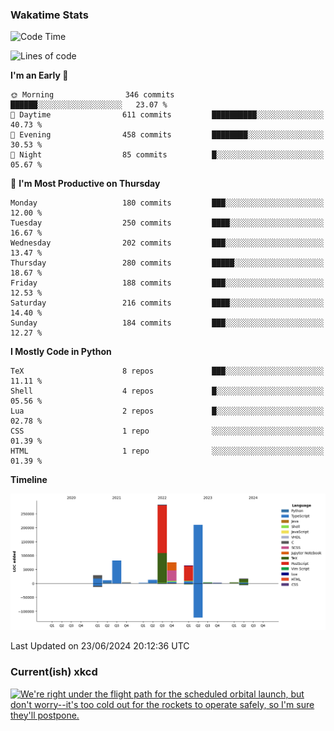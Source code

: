 ### Wakatime Stats
<!--START_SECTION:waka-->
![Code Time](http://img.shields.io/badge/Code%20Time-2%2C658%20hrs%2058%20mins-blue)

![Lines of code](https://img.shields.io/badge/From%20Hello%20World%20I%27ve%20Written-800.4%20thousand%20lines%20of%20code-blue)

**I'm an Early 🐤** 

```text
🌞 Morning                346 commits         ██████░░░░░░░░░░░░░░░░░░░   23.07 % 
🌆 Daytime                611 commits         ██████████░░░░░░░░░░░░░░░   40.73 % 
🌃 Evening                458 commits         ████████░░░░░░░░░░░░░░░░░   30.53 % 
🌙 Night                  85 commits          █░░░░░░░░░░░░░░░░░░░░░░░░   05.67 % 
```
📅 **I'm Most Productive on Thursday** 

```text
Monday                   180 commits         ███░░░░░░░░░░░░░░░░░░░░░░   12.00 % 
Tuesday                  250 commits         ████░░░░░░░░░░░░░░░░░░░░░   16.67 % 
Wednesday                202 commits         ███░░░░░░░░░░░░░░░░░░░░░░   13.47 % 
Thursday                 280 commits         █████░░░░░░░░░░░░░░░░░░░░   18.67 % 
Friday                   188 commits         ███░░░░░░░░░░░░░░░░░░░░░░   12.53 % 
Saturday                 216 commits         ████░░░░░░░░░░░░░░░░░░░░░   14.40 % 
Sunday                   184 commits         ███░░░░░░░░░░░░░░░░░░░░░░   12.27 % 
```


**I Mostly Code in Python** 

```text
TeX                      8 repos             ███░░░░░░░░░░░░░░░░░░░░░░   11.11 % 
Shell                    4 repos             █░░░░░░░░░░░░░░░░░░░░░░░░   05.56 % 
Lua                      2 repos             █░░░░░░░░░░░░░░░░░░░░░░░░   02.78 % 
CSS                      1 repo              ░░░░░░░░░░░░░░░░░░░░░░░░░   01.39 % 
HTML                     1 repo              ░░░░░░░░░░░░░░░░░░░░░░░░░   01.39 % 
```



**Timeline**

![Lines of Code chart](https://raw.githubusercontent.com/joshuajeschek/joshuajeschek/main/assets/bar_graph.png)


 Last Updated on 23/06/2024 20:12:36 UTC
<!--END_SECTION:waka-->

### Current(ish) xkcd
<a id="xkcd-a" title="We're right under the flight path for the scheduled orbital launch, but don't worry--it's too cold out for the rockets to operate safely, so I'm sure they'll postpone." href="https://www.xkcd.com" target="_blank">
        <img align="center" id="xkcd-img" src="https://imgs.xkcd.com/comics/situation.png" alt="We're right under the flight path for the scheduled orbital launch, but don't worry--it's too cold out for the rockets to operate safely, so I'm sure they'll postpone." height=300 />
</a>
